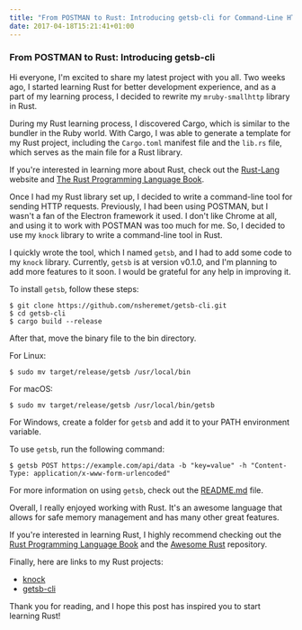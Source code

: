 ```yaml
---
title: "From POSTMAN to Rust: Introducing getsb-cli for Command-Line HTTP Requests"
date: 2017-04-18T15:21:41+01:00
---
```


### From POSTMAN to Rust: Introducing getsb-cli

Hi everyone, I'm excited to share my latest project with you all. Two weeks ago, I started learning Rust for better development experience, and as a part of my learning process, I decided to rewrite my `mruby-smallhttp` library in Rust.

During my Rust learning process, I discovered Cargo, which is similar to the bundler in the Ruby world. With Cargo, I was able to generate a template for my Rust project, including the `Cargo.toml` manifest file and the `lib.rs` file, which serves as the main file for a Rust library.

If you're interested in learning more about Rust, check out the [Rust-Lang](https://www.rust-lang.org/en-US/index.html) website and [The Rust Programming Language Book](https://doc.rust-lang.org/book/).

Once I had my Rust library set up, I decided to write a command-line tool for sending HTTP requests. Previously, I had been using POSTMAN, but I wasn't a fan of the Electron framework it used. I don't like Chrome at all, and using it to work with POSTMAN was too much for me. So, I decided to use my `knock` library to write a command-line tool in Rust.

I quickly wrote the tool, which I named `getsb`, and I had to add some code to my `knock` library. Currently, `getsb` is at version v0.1.0, and I'm planning to add more features to it soon. I would be grateful for any help in improving it.

To install `getsb`, follow these steps:

```shell
$ git clone https://github.com/nsheremet/getsb-cli.git
$ cd getsb-cli
$ cargo build --release
```

After that, move the binary file to the bin directory.

For Linux:

```shell
$ sudo mv target/release/getsb /usr/local/bin
```

For macOS:

```shell
$ sudo mv target/release/getsb /usr/local/bin/getsb
```

For Windows, create a folder for `getsb` and add it to your PATH environment variable.

To use `getsb`, run the following command:

```shell
$ getsb POST https://example.com/api/data -b "key=value" -h "Content-Type: application/x-www-form-urlencoded"
```

For more information on using `getsb`, check out the [README.md](https://github.com/nsheremet/getsb-cli/blob/master/README.md) file.

Overall, I really enjoyed working with Rust. It's an awesome language that allows for safe memory management and has many other great features.

If you're interested in learning Rust, I highly recommend checking out the [Rust Programming Language Book](https://doc.rust-lang.org/book/) and the [Awesome Rust](https://github.com/kud1ing/awesome-rust) repository.

Finally, here are links to my Rust projects:

- [knock](https://github.com/nsheremet/knock)
- [getsb-cli](https://github.com/nsheremet/getsb-cli)

Thank you for reading, and I hope this post has inspired you to start learning Rust!